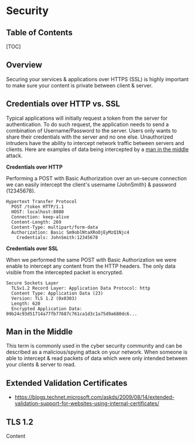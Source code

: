 # Security

## Table of Contents

[TOC]

## Overview

Securing your services & applications over HTTPS (SSL) is highly important to make sure your content is private between client & server.

## Credentials over HTTP vs. SSL

Typical applications will initially request a token from the server for authentication. To do such request, the application needs to send a combination of Username/Password to the server. Users only wants to share their credentials with the server and no one else. Unauthorized intruders have the ability to intercept network traffic between servers and clients. Here are examples of data being intercepted by a [man in the middle](#man-in-the-middle) attack.

**Credentials over HTTP**

Performing a POST with Basic Authorization over an un-secure connection we can easily intercept the client's username (JohnSmith) & password (12345678).

```http
Hypertext Transfer Protocol
  POST /token HTTP/1.1
  HOST: localhost:8080
  Connection: keep-alive
  Content-Length: 269
  Content-Type: multipart/form-data
  Authorization: Basic Sm9oblNtaXRoOjEyMzQ1Njc4
    Credentials: JohnSmith:12345678
```

**Credentials over SSL**

When we performed the same POST with Basic Authorization we were enable to intercept any content from the HTTP headers. The only data visible from the intercepted packet is encrypted.

```http
Secure Sockets Layer
  TLSv1.2 Record Layer: Application Data Protocol: http
  Content Type: Application Data (23)
  Version: TLS 1.2 (0x0303)
  Length: 620
  Encrypted Application Data: 09b24c93d51714a77fb77687c761ca1d3c1a75d9a680dc6...
```

## Man in the Middle

This term is commonly used in the cyber security community and can be described as a malicious/spying attack on your network. When someone is able to intercept & read packets of data which were only intended between your clients & server to read.

## Extended Validation Certificates

- https://blogs.technet.microsoft.com/askds/2009/08/14/extended-validation-support-for-websites-using-internal-certificates/

## TLS 1.2

Content
